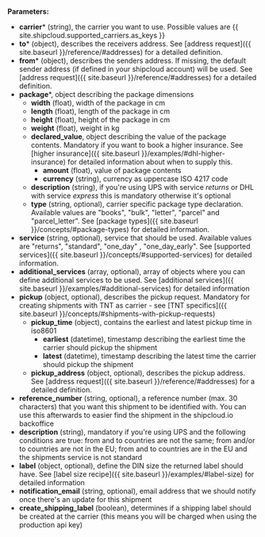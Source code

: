 __Parameters:__

- __carrier__* (string), the carrier you want to use. Possible values are {{ site.shipcloud.supported_carriers.as_keys }}
- __to__* (object), describes the receivers address. See [address request]({{ site.baseurl }}/reference/#addresses) for a detailed definition.
- __from__* (object), describes the senders address. If missing, the default sender address (if defined in your shipcloud account) will be used. See [address request]({{ site.baseurl }}/reference/#addresses) for a detailed definition.
- __package__*, object describing the package dimensions
  - __width__ (float), width of the package in cm
  - __length__ (float), length of the package in cm
  - __height__ (float), height of the package in cm
  - __weight__ (float), weight in kg
  - __declared_value__, object describing the value of the package contents. Mandatory if you want to book a higher insurance. See [higher insurance]({{ site.baseurl }}/examples/#dhl-higher-insurance) for detailed information about when to supply this.
    - __amount__ (float), value of package contents
    - __currency__ (string), currency as uppercase ISO 4217 code
  - __description__ (string), if you're using UPS with service _returns_ or DHL with service _express_ this is mandatory otherwise it's optional
  - __type__ (string, optional), carrier specific package type declaration. Available values are "books", "bulk", "letter", "parcel" and "parcel_letter". See [package types]({{ site.baseurl }}/concepts/#package-types) for detailed information.
- __service__ (string, optional), service that should be used. Available values are "returns", "standard", "one_day" , "one_day_early". See [supported services]({{ site.baseurl }}/concepts/#supported-services) for detailed information.
- __additional_services__ (array, optional), array of objects where you can define additional services to be used. See [additional services]({{ site.baseurl }}/examples/#additional-services) for detailed information
- __pickup__ (object, optional), describes the pickup request. Mandatory for creating shipments with TNT as carrier - see [TNT specifics]({{ site.baseurl }}/concepts/#shipments-with-pickup-requests)
  - __pickup_time__ (object), contains the earliest and latest pickup time in iso8601
    - __earliest__ (datetime), timestamp describing the earliest time the carrier should pickup the shipment
    - __latest__ (datetime), timestamp describing the latest time the carrier should pickup the shipment
  - __pickup_address__ (object, optional), describes the pickup address. See [address request]({{ site.baseurl }}/reference/#addresses) for a detailed definition.
- __reference_number__ (string, optional), a reference number (max. 30 characters) that you want this shipment to be identified with. You can use this afterwards to easier find the shipment in the shipcloud.io backoffice
- __description__ (string), mandatory if you're using UPS and the following conditions are true: from and to countries are not the same; from and/or to countries are not in the EU; from and to countries are in the EU and the shipments service is not standard
- __label__ (object, optional), define the DIN size the returned label should have. See [label size recipe]({{ site.baseurl }}/examples/#label-size) for detailed information
- __notification_email__ (string, optional), email address that we should notify once there's an update for this shipment
- __create_shipping_label__ (boolean), determines if a shipping label should be created at the carrier (this means you will be charged when using the production api key)
